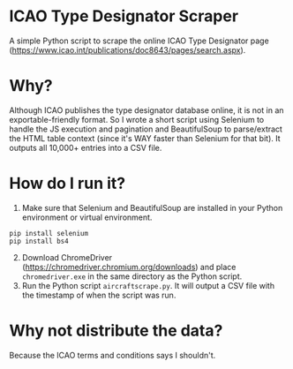 # ICAO Type Designator Scraper
 A simple Python script to scrape the online ICAO Type Designator page (https://www.icao.int/publications/doc8643/pages/search.aspx).
 
# Why?
Although ICAO publishes the type designator database online, it is not in an exportable-friendly format. So I wrote a short script using Selenium to handle the JS execution and pagination and BeautifulSoup to parse/extract the HTML table context (since it's WAY faster than Selenium for that bit). It outputs all 10,000+ entries into a CSV file.

# How do I run it?
1. Make sure that Selenium and BeautifulSoup are installed in your Python environment or virtual environment.
```
pip install selenium
pip install bs4
```
2. Download ChromeDriver (https://chromedriver.chromium.org/downloads) and place `chromedriver.exe` in the same directory as the Python script.
3. Run the Python script `aircraftscrape.py`. It will output a CSV file with the timestamp of when the script was run.

# Why not distribute the data?
Because the ICAO terms and conditions says I shouldn't.
